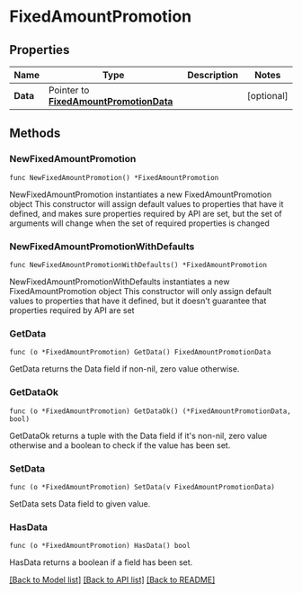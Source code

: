 # FixedAmountPromotion

## Properties

Name | Type | Description | Notes
------------ | ------------- | ------------- | -------------
**Data** | Pointer to [**FixedAmountPromotionData**](FixedAmountPromotionData.md) |  | [optional] 

## Methods

### NewFixedAmountPromotion

`func NewFixedAmountPromotion() *FixedAmountPromotion`

NewFixedAmountPromotion instantiates a new FixedAmountPromotion object
This constructor will assign default values to properties that have it defined,
and makes sure properties required by API are set, but the set of arguments
will change when the set of required properties is changed

### NewFixedAmountPromotionWithDefaults

`func NewFixedAmountPromotionWithDefaults() *FixedAmountPromotion`

NewFixedAmountPromotionWithDefaults instantiates a new FixedAmountPromotion object
This constructor will only assign default values to properties that have it defined,
but it doesn't guarantee that properties required by API are set

### GetData

`func (o *FixedAmountPromotion) GetData() FixedAmountPromotionData`

GetData returns the Data field if non-nil, zero value otherwise.

### GetDataOk

`func (o *FixedAmountPromotion) GetDataOk() (*FixedAmountPromotionData, bool)`

GetDataOk returns a tuple with the Data field if it's non-nil, zero value otherwise
and a boolean to check if the value has been set.

### SetData

`func (o *FixedAmountPromotion) SetData(v FixedAmountPromotionData)`

SetData sets Data field to given value.

### HasData

`func (o *FixedAmountPromotion) HasData() bool`

HasData returns a boolean if a field has been set.


[[Back to Model list]](../README.md#documentation-for-models) [[Back to API list]](../README.md#documentation-for-api-endpoints) [[Back to README]](../README.md)


